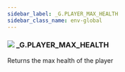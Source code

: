 ```yaml
---
sidebar_label: _G.PLAYER_MAX_HEALTH
sidebar_class_name: env-global
---
```


### ![](/img/wiki/global.png) **_G**.PLAYER_MAX_HEALTH
Returns the max health of the player<br/>
